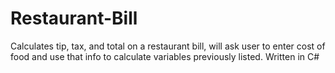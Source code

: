 # Restaurant-Bill
Calculates tip, tax, and total on a restaurant bill, will ask user to enter cost of food and use that info to calculate variables previously listed. 
Written in C#
